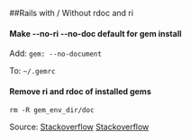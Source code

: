 ##Rails with / Without rdoc and ri

#### Make --no-ri --no-doc default for gem install

Add: `gem: --no-document`

To: `~/.gemrc`

#### Remove ri and rdoc of installed gems

`rm -R gem_env_dir/doc`

Source: 
[Stackoverflow](http://stackoverflow.com/questions/1381725/how-to-make-no-ri-no-rdoc-the-default-for-gem-install)
[Stackoverflow](http://stackoverflow.com/questions/2941005/how-to-remove-installed-ri-and-rdoc)
